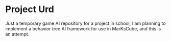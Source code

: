 Project Urd
===========

Just a temporary game AI repository for a project in school, I am planning to implement a behavior tree AI framework for use in MarKsCube, and this is an attempt.